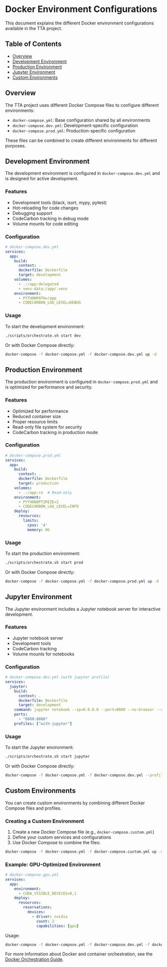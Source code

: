 # Docker Environment Configurations

This document explains the different Docker environment configurations available in the TTA project.

## Table of Contents

- [Overview](#overview)
- [Development Environment](#development-environment)
- [Production Environment](#production-environment)
- [Jupyter Environment](#jupyter-environment)
- [Custom Environments](#custom-environments)

## Overview

The TTA project uses different Docker Compose files to configure different environments:

- `docker-compose.yml`: Base configuration shared by all environments
- `docker-compose.dev.yml`: Development-specific configuration
- `docker-compose.prod.yml`: Production-specific configuration

These files can be combined to create different environments for different purposes.

## Development Environment

The development environment is configured in `docker-compose.dev.yml` and is designed for active development.

### Features

- Development tools (black, isort, mypy, pytest)
- Hot-reloading for code changes
- Debugging support
- CodeCarbon tracking in debug mode
- Volume mounts for code editing

### Configuration

```yaml
# docker-compose.dev.yml
services:
  app:
    build:
      context: .
      dockerfile: Dockerfile
      target: development
    volumes:
      - .:/app:delegated
      - venv-data:/app/.venv
    environment:
      - PYTHONPATH=/app
      - CODECARBON_LOG_LEVEL=DEBUG
```

### Usage

To start the development environment:

```bash
./scripts/orchestrate.sh start dev
```

Or with Docker Compose directly:

```bash
docker-compose -f docker-compose.yml -f docker-compose.dev.yml up -d
```

## Production Environment

The production environment is configured in `docker-compose.prod.yml` and is optimized for performance and security.

### Features

- Optimized for performance
- Reduced container size
- Proper resource limits
- Read-only file system for security
- CodeCarbon tracking in production mode

### Configuration

```yaml
# docker-compose.prod.yml
services:
  app:
    build:
      context: .
      dockerfile: Dockerfile
      target: production
    volumes:
      - .:/app:ro  # Read-only
    environment:
      - PYTHONOPTIMIZE=2
      - CODECARBON_LOG_LEVEL=INFO
    deploy:
      resources:
        limits:
          cpus: '4'
          memory: 8G
```

### Usage

To start the production environment:

```bash
./scripts/orchestrate.sh start prod
```

Or with Docker Compose directly:

```bash
docker-compose -f docker-compose.yml -f docker-compose.prod.yml up -d
```

## Jupyter Environment

The Jupyter environment includes a Jupyter notebook server for interactive development.

### Features

- Jupyter notebook server
- Development tools
- CodeCarbon tracking
- Volume mounts for notebooks

### Configuration

```yaml
# docker-compose.dev.yml (with jupyter profile)
services:
  jupyter:
    build:
      context: .
      dockerfile: Dockerfile
      target: development
    command: jupyter notebook --ip=0.0.0.0 --port=8888 --no-browser --allow-root
    ports:
      - "8888:8888"
    profiles: ["with-jupyter"]
```

### Usage

To start the Jupyter environment:

```bash
./scripts/orchestrate.sh start jupyter
```

Or with Docker Compose directly:

```bash
docker-compose -f docker-compose.yml -f docker-compose.dev.yml --profile with-jupyter up -d
```

## Custom Environments

You can create custom environments by combining different Docker Compose files and profiles.

### Creating a Custom Environment

1. Create a new Docker Compose file (e.g., `docker-compose.custom.yml`)
2. Define your custom services and configurations
3. Use Docker Compose to combine the files:

```bash
docker-compose -f docker-compose.yml -f docker-compose.custom.yml up -d
```

### Example: GPU-Optimized Environment

```yaml
# docker-compose.gpu.yml
services:
  app:
    environment:
      - CUDA_VISIBLE_DEVICES=0,1
    deploy:
      resources:
        reservations:
          devices:
            - driver: nvidia
              count: 2
              capabilities: [gpu]
```

Usage:

```bash
docker-compose -f docker-compose.yml -f docker-compose.dev.yml -f docker-compose.gpu.yml up -d
```

For more information about Docker and container orchestration, see the [Docker Orchestration Guide](../orchestration.md).
